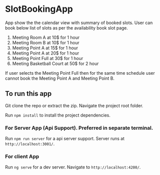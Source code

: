 # SlotBookingApp

App show the the calendar view with summary of booked slots. User can book below list of slots as per the availability book slot page.

1. Meeting Room A at 10$ for 1 hour
2. Meeting Room B at 10$ for 1 hour
3. Meeting Point A at 15$ for 1 hour
4. Meeting Point A at 20$ for 1 hour
5. Meeting Point Full at 30$ for 1 hour
6. Meeting Basketball Court at 50$ for 2 hour

If user selects the Meeting Point Full then for the same time schedule user cannot book the Meeting Point A and Meeting Point B.


## To run this app

Git clone the repo or extract the zip. Navigate the project root folder.

Run `npm install` to install the project dependencies.

### For Server App (Api Support). Preferred in separate terminal.
Run `npm run server` for a api server support. Server runs at `http://localhost:3001/`.

### For client App
Run `ng serve` for a dev server. Navigate to `http://localhost:4200/`.
